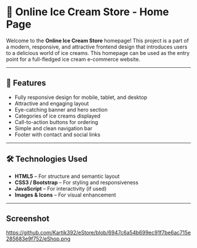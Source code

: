 # 🍦 Online Ice Cream Store - Home Page

Welcome to the **Online Ice Cream Store** homepage! This project is a part of a modern, responsive, and attractive frontend design that introduces users to a delicious world of ice creams. This homepage can be used as the entry point for a full-fledged ice cream e-commerce website.

---

## 🌟 Features

- Fully responsive design for mobile, tablet, and desktop
- Attractive and engaging layout
- Eye-catching banner and hero section
- Categories of ice creams displayed
- Call-to-action buttons for ordering
- Simple and clean navigation bar
- Footer with contact and social links

---

## 🛠️ Technologies Used

- **HTML5** – For structure and semantic layout
- **CSS3 / Bootstrap** – For styling and responsiveness
- **JavaScript** – For interactivity (if used)
- **Images & Icons** – For visual enhancement

---

## Screenshot

https://github.com/Kartik392/eStore/blob/6947c6a54b699ec91f7be6ac715e285683e9f752/eShop.png
